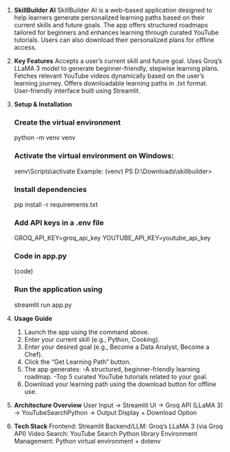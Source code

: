  1. **SkillBuilder AI**
    SkillBuilder AI is a web-based application designed to help learners generate personalized learning paths based on their current skills and future goals. The app offers structured roadmaps tailored for beginners and enhances learning through curated YouTube tutorials. Users can also download their personalized plans for offline access.

2. **Key Features**
   Accepts a user’s current skill and future goal.
   Uses Groq’s LLaMA 3 model to generate beginner-friendly, stepwise learning plans.
   Fetches relevant YouTube videos dynamically based on the user’s learning journey.
   Offers downloadable learning paths in .txt format.
   User-friendly interface built using Streamlit.

3. **Setup & Installation**
   ### Create the virtual environment
   python -m venv venv
   ### Activate the virtual environment on Windows:
   venv\Scripts\activate  Example: (venv) PS D:\Downloads\skillbuilder>
   ### Install dependencies
   pip install -r requirements.txt
   ### Add API keys in a .env file
   GROQ_API_KEY=groq_api_key
   YOUTUBE_API_KEY=youtube_api_key
   ### Code in app.py
   (code)
   ### Run the application using
   streamlit run app.py

4. **Usage Guide**
   1. Launch the app using the command above.
   2. Enter your current skill (e.g., Python, Cooking).
   3. Enter your desired goal (e.g., Become a Data Analyst, Become a Chef).
   4. Click the “Get Learning Path” button.
   5. The app generates:
      -A structured, beginner-friendly learning roadmap.
      -Top 5 curated YouTube tutorials related to your goal.
   6. Download your learning path using the download button for offline use.
   
6. **Architecture Overview**
    User Input -> Streamlit UI -> Groq API (LLaMA 3) -> YouTubeSearchPython -> Output Display + Download Option
   
7. **Tech Stack**
   Frontend: Streamlit
   Backend/LLM: Groq’s LLaMA 3 (via Groq API)
   Video Search: YouTube Search Python library
   Environment Management: Python virtual environment + dotenv
   
   
   




   
   


   
   


   
   

